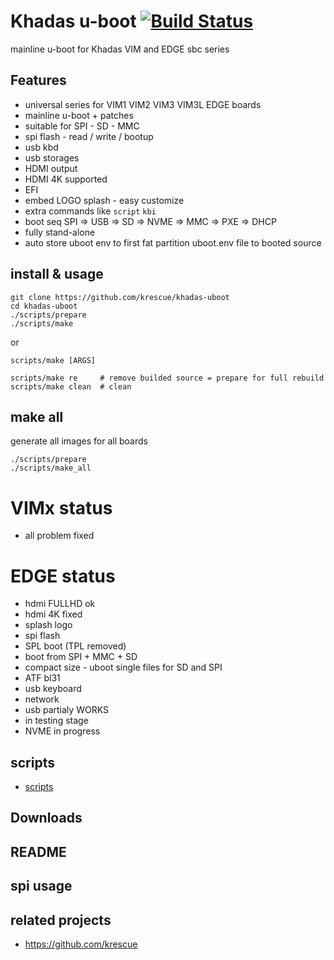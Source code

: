 # Khadas u-boot [![Build Status](https://travis-ci.com/krescue/khadas-uboot.svg?branch=master)](https://travis-ci.com/krescue/khadas-uboot)

mainline u-boot for Khadas VIM and EDGE sbc series

## Features

+ universal series for VIM1 VIM2 VIM3 VIM3L EDGE boards
+ mainline u-boot + patches
+ suitable for SPI - SD - MMC
+ spi flash - read / write / bootup
+ usb kbd
+ usb storages
+ HDMI output
+ HDMI 4K supported
+ EFI
+ embed LOGO splash - easy customize
+ extra commands like `script` `kbi`
+ boot seq SPI => USB => SD => NVME => MMC => PXE => DHCP
+ fully stand-alone
+ auto store uboot env to first fat partition uboot.env file to booted source

## install & usage

```
git clone https://github.com/krescue/khadas-uboot
cd khadas-uboot
./scripts/prepare
./scripts/make

```
or

```
scripts/make [ARGS]

scripts/make re     # remove builded source = prepare for full rebuild
scripts/make clean  # clean

```

## make all

generate all images for all boards

```
./scripts/prepare
./scripts/make_all

```

VIMx status
=============

+ all problem fixed

EDGE status
=============

+ hdmi FULLHD ok
+ hdmi 4K fixed
+ splash logo
+ spi flash
+ SPL boot (TPL removed)
+ boot from SPI + MMC + SD
+ compact size - uboot single files for SD and SPI
+ ATF bl31
+ usb keyboard
+ network
+ usb partialy WORKS
+ in testing stage
+ NVME in progress

## scripts

+ [scripts](scripts)

## Downloads

## README

## spi usage 

## related projects

+ https://github.com/krescue

